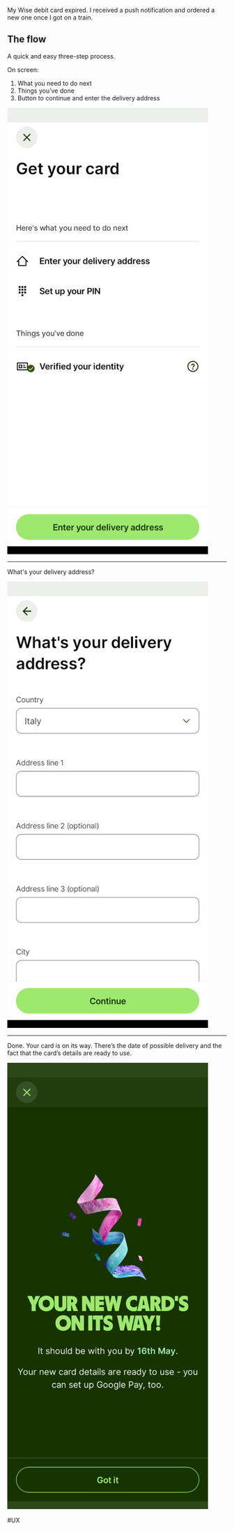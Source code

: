 My Wise debit card expired. I received a push notification and ordered a new one once I got on a train. 

## The flow

A quick and easy three-step process.

On screen: 

1. What you need to do next
2. Things you’ve done
3. Button to continue and enter the delivery address

![Screen number 1: what you need to do next, things you've done](./assets/wise-1.jpg)

***

What's your delivery address?

![Screen 2](./assets/wise-2.jpg)

***

Done. Your card is on its way. There’s the date of possible delivery and the fact that the card’s details are ready to use.

![Thank you page](./assets/wise-3.jpg)

#UX 